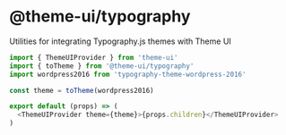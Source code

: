 # @theme-ui/typography

Utilities for integrating Typography.js themes with Theme UI

```js
import { ThemeUIProvider } from 'theme-ui'
import { toTheme } from '@theme-ui/typography'
import wordpress2016 from 'typography-theme-wordpress-2016'

const theme = toTheme(wordpress2016)

export default (props) => (
  <ThemeUIProvider theme={theme}>{props.children}</ThemeUIProvider>
)
```
